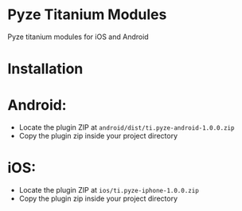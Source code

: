 # Pyze Titanium Modules
Pyze titanium modules for iOS and Android

# Installation

# Android:

- Locate the plugin ZIP at ```android/dist/ti.pyze-android-1.0.0.zip ```
- Copy the plugin zip inside your project directory

# iOS:

- Locate the plugin ZIP at ```ios/ti.pyze-iphone-1.0.0.zip```
- Copy the plugin zip inside your project directory
